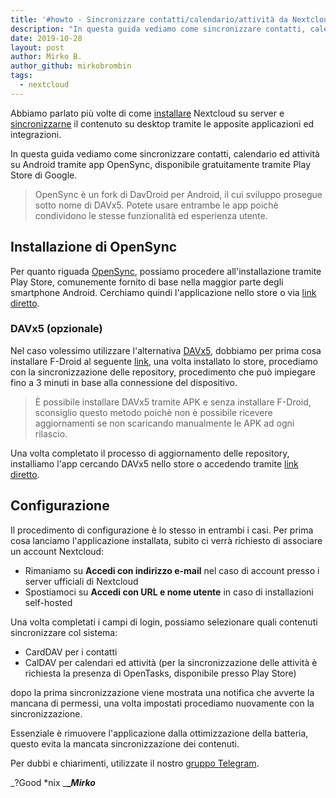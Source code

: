 ```yaml
---
title: '#howto - Sincronizzare contatti/calendario/attività da Nextcloud su Android'
description: "In questa guida vediamo come sincronizzare contatti, calendario ed attività su Android tramite app OpenSync, disponibile gratuitamente tramite Play Store di Google."
date: 2019-10-28
layout: post
author: Mirko B.
author_github: mirkobrombin
tags:
  - nextcloud
---
```

Abbiamo parlato più volte di come [installare](https://linuxhub.it/search?searchword=nextcloud+server&ordering=newest&searchphrase=all&limit=10) Nextcloud su server e [sincronizzarne](https://linuxhub.it/articles/howto-collegare-e-sincronizzare-nextcloud-su-desktop-linux) il contenuto su desktop tramite le apposite applicazioni ed integrazioni.

In questa guida vediamo come sincronizzare contatti, calendario ed attività su Android tramite app OpenSync, disponibile gratuitamente tramite Play Store di Google.

> OpenSync è un fork di DavDroid per Android, il cui sviluppo prosegue sotto nome di DAVx5\. Potete usare entrambe le app poichè condividono le stesse funzionalità ed esperienza utente.

## Installazione di OpenSync

Per quanto riguada [OpenSync](https://play.google.com/store/apps/details?id=com.deependhulla.opensync&hl=it), possiamo procedere all'installazione tramite Play Store, comunemente fornito di base nella maggior parte degli smartphone Android. Cerchiamo quindi l'applicazione nello store o via [link diretto](https://play.google.com/store/apps/details?id=com.deependhulla.opensync&hl=it).

### DAVx5 (opzionale)

Nel caso volessimo utilizzare l'alternativa [DAVx5](https://f-droid.org/en/packages/at.bitfire.davdroid/), dobbiamo per prima cosa installare F-Droid al seguente [link](https://f-droid.org/FDroid.apk), una volta installato lo store, procediamo con la sincronizzazione delle repository, procedimento che può impiegare fino a 3 minuti in base alla connessione del dispositivo.

> È possibile installare DAVx5 tramite APK e senza installare F-Droid, sconsiglio questo metodo poichè non è possibile ricevere aggiornamenti se non scaricando manualmente le APK ad ogni rilascio.

Una volta completato il processo di aggiornamento delle repository, installiamo l'app cercando DAVx5 nello store o accedendo tramite [link diretto](https://f-droid.org/en/packages/at.bitfire.davdroid/).

## Configurazione

Il procedimento di configurazione è lo stesso in entrambi i casi. Per prima cosa lanciamo l'applicazione installata, subito ci verrà richiesto di associare un account Nextcloud:

*   Rimaniamo su **Accedi con indirizzo e-mail** nel caso di account presso i server ufficiali di Nextcloud
*   Spostiamoci su **Accedi con URL e nome utente** in caso di installazioni self-hosted

Una volta completati i campi di login, possiamo selezionare quali contenuti sincronizzare col sistema:

*   CardDAV per i contatti
*   CalDAV per calendari ed attività (per la sincronizzazione delle attività è richiesta la presenza di OpenTasks, disponibile presso Play Store)

dopo la prima sincronizzazione viene mostrata una notifica che avverte la mancana di permessi, una volta impostati procediamo nuovamente con la sincronizzazione.

Essenziale è rimuovere l'applicazione dalla ottimizzazione della batteria, questo evita la mancata sincronizzazione dei contenuti.

Per dubbi e chiarimenti, utilizzate il nostro [gruppo Telegram](https://t.me/gentedilinux).

_?Good *nix _**__Mirko_**